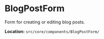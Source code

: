 # BlogPostForm

Form for creating or editing blog posts.

**Location:** `src/core/components/BlogPostForm/`
